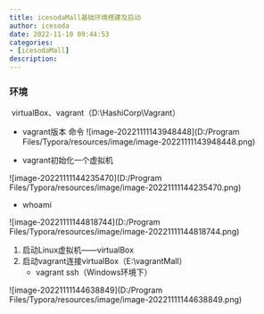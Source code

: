 ```yaml
---
title: icesodaMall基础环境搭建及启动
author: icesoda
date: 2022-11-10 09:44:53
categories:
- [icesodaMall]
description:
---
```


### 环境

​	virtualBox、vagrant（D:\HashiCorp\Vagrant）

- vagrant版本 命令
![image-20221111143948448](D:/Program Files/Typora/resources/image/image-20221111143948448.png)

- vagrant初始化一个虚拟机

![image-20221111144235470](D:/Program Files/Typora/resources/image/image-20221111144235470.png)

- whoami

![image-20221111144818744](D:/Program Files/Typora/resources/image/image-20221111144818744.png)

1. 启动Linux虚拟机——virtualBox
2. 启动vagrant连接virtualBox（E:\vagrantMall）
   - vagrant ssh（Windows环境下）

![image-20221111144638849](D:/Program Files/Typora/resources/image/image-20221111144638849.png)